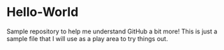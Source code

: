 # Hello-World
Sample repository to help me understand GitHub a bit more!
This is just a sample file that I will use as a play area to try things out.
